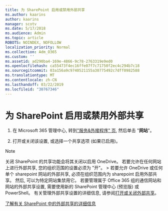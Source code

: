 ```yaml
---
title: 为 SharePoint 启用或禁用外部共享
ms.author: kaarins
author: kaarins
manager: scotv
ms.date: 5/17/2018
ms.audience: Admin
ms.topic: article
ROBOTS: NOINDEX, NOFOLLOW
localization_priority: Normal
ms.collection: Adm_O365
ms.custom: ''
ms.assetid: ad290ba4-169e-4866-9c78-2763319e9ed0
ms.openlocfilehash: ca55473f4ec16ffe07f7c71750f2ec4c294b7c18
ms.sourcegitcommit: 03a156a9c9740521155a30775492c7dff0982588
ms.translationtype: MT
ms.contentlocale: zh-CN
ms.lasthandoff: 03/22/2019
ms.locfileid: "30767346"
---
```

# <a name="turn-external-sharing-on-or-off-for-sharepoint"></a>为 SharePoint 启用或禁用外部共享

1. 在 Microsoft 365 管理中心, 转到["服务&amp;外接程序" 页](https://portal.office.com/adminportal/home#/Settings/ServicesAndAddIns), 然后单击 "**网站**"。
    
2. 打开或关闭该设置, 或选择一个共享选项 (如果已启用)。
    
> [!NOTE]
> 关闭 SharePoint 的共享功能会将其关闭以启用 OneDrive。 若要允许在任何网站上进行外部共享, 您的组织范围的设置必须为 "开"。 > 若要允许 OneDrive 或任何单个 sharepoint 网站的外部共享, 必须在组织范围内为 sharepoint 启用外部共享。 然后, 可以为特定网站集禁用它。 若要管理属于 Office 365 组的通信网站和网站的外部共享设置, 需要使用新的 SharePoint 管理中心 (预览版) 或 PowerShell。 有关管理外部共享设置的详细信息, 请参阅[打开或关闭外部共享](https://go.microsoft.com/fwlink/?linkid=866426)。 
  
[了解有关 SharePoint 中的外部共享的详细信息](https://go.microsoft.com/fwlink/?linkid=734908)
  

